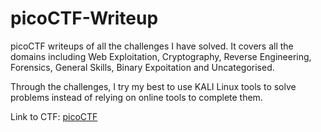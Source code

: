 # picoCTF-Writeup
picoCTF writeups of all the challenges I have solved. It covers all the domains including Web Exploitation, Cryptography, Reverse Engineering, Forensics, General Skills, Binary Expoitation and Uncategorised.

Through the challenges, I try my best to use KALI Linux tools to solve problems instead of relying on online tools to complete them.

Link to CTF: [picoCTF](https://play.picoctf.org/practice)

